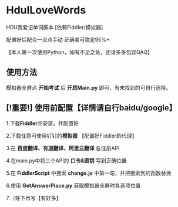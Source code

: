 # HduILoveWords

HDU我爱记单词脚本 [依赖Fiddler/模拟器]

配置好后配合一点点手动 正确率可稳定95%+

【本人第一次使用Python，如有不足之处，还请多多包容QAQ】


## 使用方法

模拟器全屏点 **开始考试** 后 **开启Main.py** 即可，有未找到的可自行选择。



## [!重要!] 使用前配置【详情请自行baidu/google】

1.下载**Fiddler**并安装，并配置好

2.下载任意可使用钉钉的**模拟器** 【配置好Fiddler的代理】

3.在 **百度翻译、有道翻译、阿里云翻译** 各注册API

4.在main.py中将三个API的 **口令&密钥** 写到正确位置

5.在 **FiddlerScript** 中搜索 **change.js** 中第一句，并把搜索到的函数替换

6.使用 **GetAnswerPlace.py** 获取模拟器全屏时各选项位置

7.（等下再写【有好多】
